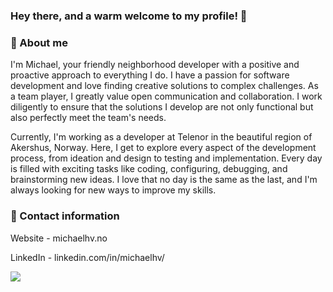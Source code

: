 ### Hey there, and a warm welcome to my profile! 👋

### 📙 About me

I'm Michael, your friendly neighborhood developer with a positive and proactive approach to everything I do. I have a passion for software development and love finding creative solutions to complex challenges. As a team player, I greatly value open communication and collaboration. I work diligently to ensure that the solutions I develop are not only functional but also perfectly meet the team's needs.

Currently, I'm working as a developer at Telenor in the beautiful region of Akershus, Norway. Here, I get to explore every aspect of the development process, from ideation and design to testing and implementation. Every day is filled with exciting tasks like coding, configuring, debugging, and brainstorming new ideas. I love that no day is the same as the last, and I'm always looking for new ways to improve my skills.

### 📧 Contact information 

Website - michaelhv.no

LinkedIn - linkedin.com/in/michaelhv/

[![](https://visitcount.itsvg.in/api?id=MHV&label=Profile%20Views&icon=2&pretty=true)](https://visitcount.itsvg.in)
<!--
**OriginalMHV/OriginalMHV** is a ✨ _special_ ✨ repository because its `README.md` (this file) appears on your GitHub profile.

Here are some ideas to get you started:

- 🔭 I’m currently working on ...
- 🌱 I’m currently learning ...
- 👯 I’m looking to collaborate on ...
- 🤔 I’m looking for help with ...
- 💬 Ask me about ...
- 📫 How to reach me: ...
- 😄 Pronouns: ...
- ⚡ Fun fact: ...
-->

